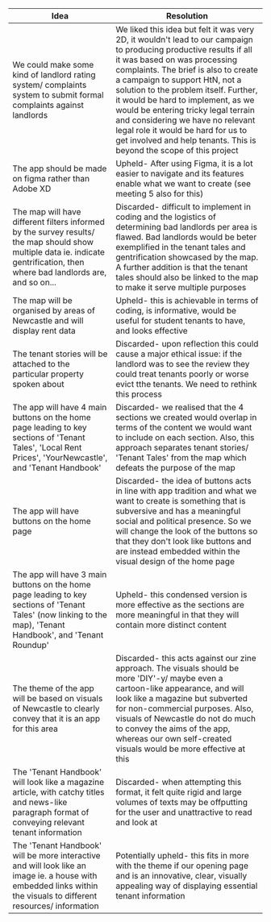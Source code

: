 | Idea | Resolution |
| ----------- | ----------- |
| We could make some kind of landlord rating system/ complaints system to submit formal complaints against landlords | We liked this idea but felt it was very 2D, it wouldn't lead to our campaign to producing productive results if all it was based on was processing complaints. The brief is also to create a campaign to support HtN, not a solution to the problem itself. Further, it would be hard to implement, as we would be entering tricky legal terrain and considering we have no relevant legal role it would be hard for us to get involved and help tenants. This is beyond the scope of this project |
| The app should be made on figma rather than Adobe XD | Upheld- After using Figma, it is a lot easier to navigate and its features enable what we want to create (see meeting 5 also for this) |
| The map will have different filters informed by the survey results/ the map should show multiple data ie. indicate gentrification, then where bad landlords are, and so on... |Discarded- difficult to implement in coding and the logistics of determining bad landlords per area is flawed. Bad landlords would be beter exemplified in the tenant tales and gentrification showcased by the map. A further addition is that the tenant tales should also be linked to the map to make it serve multiple purposes|
| The map will be organised by areas of Newcastle and will display rent data | Upheld- this is achievable in terms of coding, is informative, would be useful for student tenants to have, and looks effective |
| The tenant stories will be attached to the particular property spoken about | Discarded- upon reflection this could cause a major ethical issue: if the landlord was to see the review they could treat tenants poorly or worse evict tthe tenants. We need to rethink this process |
| The app will have 4 main buttons on the home page leading to key sections of 'Tenant Tales', 'Local Rent Prices', 'YourNewcastle', and 'Tenant Handbook' | Discarded- we realised that the 4 sections we created would overlap in terms of the content we would want to include on each section. Also, this approach separates tenant stories/ 'Tenant Tales' from the map which defeats the purpose of the map |
| The app will have buttons on the home page| Discarded- the idea of buttons acts in line with app tradition and what we want to create is something that is subversive and has a meaningful social and political presence. So we will change the look of the buttons so that they don't look like buttons and are instead embedded within the visual design of the home page |
| The app will have 3 main buttons on the home page leading to key sections of 'Tenant Tales' (now linking to the map), 'Tenant Handbook', and 'Tenant Roundup' | Upheld- this condensed version is more effective as the sections are more meaningful in that they will contain more distinct content |
| The theme of the app will be based on visuals of Newcastle to clearly convey that it is an app for this area | Discarded- this acts against our zine approach. The visuals should be more 'DIY'-y/ maybe even a cartoon-like appearance, and will look like a magazine but subverted for non-commercial purposes. Also, visuals of Newcastle do not do much to convey the aims of the app, whereas our own self-created visuals would be more effective at this |
| The 'Tenant Handbook' will look like a magazine article, with catchy titles and news-like paragraph format of conveying relevant tenant information | Discarded- when attempting this format, it felt quite rigid and large volumes of texts may be offputting for the user and unattractive to read and look at |
| The 'Tenant Handbook' will be more interactive and will look like an image ie. a house with embedded links within the visuals to different resources/ information | Potentially upheld- this fits in more with the theme if our opening page and is an innovative, clear, visually appealing way of displaying essential tenant information |
